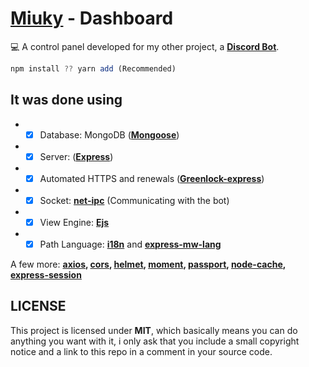 # [Miuky](https://discord.com/oauth2/authorize?scope=bot+applications.commands&permissions=1945627743&client_id=692069740989907075) - Dashboard

💻 A control panel developed for my other project, a <strong>[Discord Bot](https://discord.com/oauth2/authorize?scope=bot+applications.commands&permissions=1945627743&client_id=692069740989907075)</strong>.
```js
npm install ?? yarn add (Recommended)
```

## It was done using
 - - [x] Database: MongoDB (<strong>[Mongoose](https://www.npmjs.com/package/mongoose)</strong>)
 - - [x] Server: (<strong>[Express](https://www.npmjs.com/package/express)</strong>)
 - - [x] Automated HTTPS and renewals (<strong>[Greenlock-express](https://www.npmjs.com/package/greenlock-express)</strong>)
 - - [x] Socket: <strong>[net-ipc](https://www.npmjs.com/package/net-ipc)</strong> (Communicating with the bot) 
 - - [x] View Engine: <strong>[Ejs](https://www.npmjs.com/package/ejs)</strong>
 - - [x] Path Language: <strong>[i18n](https://www.npmjs.com/package/i18n)</strong> and <strong>[express-mw-lang](https://www.npmjs.com/package/express-mw-lang)</strong>

A few more:  <strong>[axios](https://www.npmjs.com/package/axios), [cors](https://www.npmjs.com/package/cors), [helmet](https://www.npmjs.com/package/helmet), [moment](https://www.npmjs.com/package/moment), [passport](https://www.npmjs.com/package/passport), [node-cache](https://www.npmjs.com/package/node-cache), [express-session](https://www.npmjs.com/package/express-session)</strong>
 
 
## LICENSE

This project is licensed under <strong>MIT</strong>, which basically means you can do anything you want with it, i only ask that you include a small copyright notice and a link to this repo in a comment in your source code.
